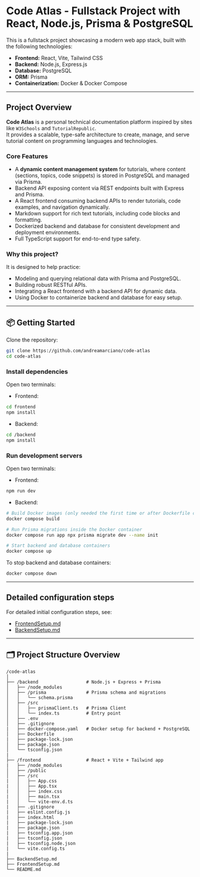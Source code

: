 # Code Atlas - Fullstack Project with React, Node.js, Prisma & PostgreSQL

This is a fullstack project showcasing a modern web app stack, built with the following technologies:

- **Frontend:** React, Vite, Tailwind CSS  
- **Backend:** Node.js, Express.js  
- **Database:** PostgreSQL  
- **ORM:** Prisma  
- **Containerization:** Docker & Docker Compose

---

## Project Overview

**Code Atlas** is a personal technical documentation platform inspired by sites like `W3Schools` and `TutorialRepublic`.  
It provides a scalable, type-safe architecture to create, manage, and serve tutorial content on programming languages and technologies.

### Core Features

- A **dynamic content management system** for tutorials, where content (sections, topics, code snippets) is stored in PostgreSQL and managed via Prisma.  
- Backend API exposing content via REST endpoints built with Express and Prisma.  
- A React frontend consuming backend APIs to render tutorials, code examples, and navigation dynamically.  
- Markdown support for rich text tutorials, including code blocks and formatting.  
- Dockerized backend and database for consistent development and deployment environments.  
- Full TypeScript support for end-to-end type safety.

### Why this project?

It is designed to help practice:

- Modeling and querying relational data with Prisma and PostgreSQL.  
- Building robust RESTful APIs.  
- Integrating a React frontend with a backend API for dynamic data.  
- Using Docker to containerize backend and database for easy setup.

---

## 📦 Getting Started

Clone the repository:

```bash
git clone https://github.com/andreamarciano/code-atlas
cd code-atlas
```

### Install dependencies

Open two terminals:

- Frontend:

```bash
cd frontend
npm install
```

- Backend:

```bash
cd /backend
npm install
```

### Run development servers

Open two terminals:

- Frontend:

```bash
npm run dev
```

- Backend:

```bash
# Build Docker images (only needed the first time or after Dockerfile changes)
docker compose build

# Run Prisma migrations inside the Docker container
docker compose run app npx prisma migrate dev --name init

# Start backend and database containers
docker compose up
```

To stop backend and database containers:

```bash
docker compose down
```

---

## Detailed configuration steps

For detailed initial configuration steps, see:

- [FrontendSetup.md](FrontendSetup.md)
- [BackendSetup.md](BackendSetup.md)

---

## 🗂️ Project Structure Overview

```text
/code-atlas
│
├── /backend                  # Node.js + Express + Prisma
│   ├── /node_modules
│   ├── /prisma               # Prisma schema and migrations
│   │   └── schema.prisma
│   ├── /src
│   │   ├── prismaClient.ts   # Prisma Client
│   │   └── index.ts          # Entry point
│   ├── .env                  
│   ├── .gitignore
|   ├── docker-compose.yaml   # Docker setup for backend + PostgreSQL
│   ├── Dockerfile
|   ├── package-lock.json
│   ├── package.json
│   └── tsconfig.json
|
├── /frontend                 # React + Vite + Tailwind app
|   ├── /node_modules
│   ├── /public
│   ├── /src
|   │   ├── App.css
|   │   ├── App.tsx
|   │   ├── index.css
|   │   ├── main.tsx
|   │   └── vite-env.d.ts
|   ├── .gitignore
|   ├── eslint.config.js
|   ├── index.html
|   ├── package-lock.json
|   ├── package.json
|   ├── tsconfig.app.json
|   ├── tsconfig.json
|   ├── tsconfig.node.json
|   └── vite.config.ts
|
├── BackendSetup.md
├── FrontendSetup.md
└── README.md
```

